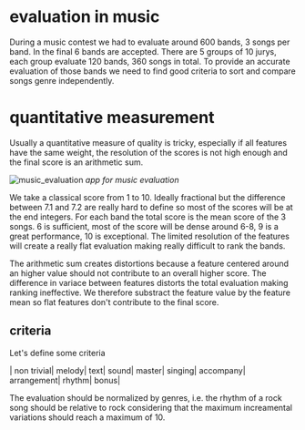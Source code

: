 # evaluation in music

During a music contest we had to evaluate around 600 bands, 3 songs per band. In the final 6 bands are accepted.
There are 5 groups of 10 jurys, each group evaluate 120 bands, 360 songs in total.
To provide an accurate evaluation of those bands we need to find good criteria to sort and compare songs genre independently.

# quantitative measurement

Usually a quantitative measure of quality is tricky, especially if all features have the same weight, the resolution of the scores is not high enough and the final score is an arithmetic sum.

![music_evaluation](../f/f_kotoba/music_evaluation.png "screenshot of the app")
_app for music evaluation_




We take a classical score from 1 to 10. Ideally fractional but the difference between 7.1 and 7.2 are really hard to define so most of the scores will be at the end integers. For each band the total score is the mean score of the 3 songs. 
6 is sufficient, most of the score will be dense around 6-8, 9 is a great performance, 10 is exceptional. The limited resolution of the features will create a really flat evaluation making really difficult to rank the bands. 

The arithmetic sum creates distortions because a feature centered around an higher value should not contribute to an overall higher score. The difference in variace between features distorts the total evaluation making ranking ineffective. We therefore substract the feature value by the feature mean so flat features don't contribute to the final score.


## criteria 

Let's define some criteria

| non trivial| melody| text| sound| master| singing| accompany| arrangement| rhythm| bonus|

The evaluation should be normalized by genres, i.e. the rhythm of a rock song should be relative to rock considering that the maximum increamental variations should reach a maximum of 10.

